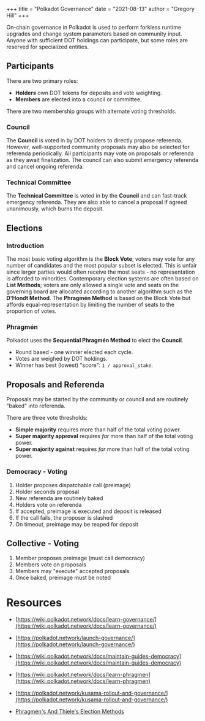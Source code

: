 +++
title = "Polkadot Governance"
date = "2021-08-13"
author = "Gregory Hill"
+++

On-chain governance in Polkadot is used to perform forkless runtime upgrades and change system parameters based on community input. Anyone with sufficient DOT holdings can participate, but some roles are reserved for specialized entities.

## Participants

There are two primary roles:

* **Holders** own DOT tokens for deposits and vote weighting.
* **Members** are elected into a council or committee.

There are two membership groups with alternate voting thresholds.

### Council

The **Council** is voted in by DOT holders to directly propose referenda. However, well-supported community proposals may also be selected for referenda periodically. All participants may vote on proposals or referenda as they await finalization. The council can also submit emergency referenda and cancel ongoing referenda.

### Technical Committee

The **Technical Committee** is voted in by the **Council** and can fast-track emergency referenda. They are also able to cancel a proposal if agreed unanimously, which burns the deposit.

## Elections

### Introduction

The most basic voting algorithm is the **Block Vote**; voters may vote for any number of candidates and the most popular subset is elected. This is unfair since larger parties would often receive the most seats - no representation is afforded to minorities. Contemporary election systems are often based on **List Methods**; voters are only allowed a single vote and seats on the governing board are allocated according to another algorithm such as the **D'Hondt Method**. The **Phragmén Method** is based on the Block Vote but affords equal-representation by limiting the number of seats to the proportion of votes.

### Phragmén

Polkadot uses the **Sequential Phragmén Method** to elect the **Council**. 

* Round based - one winner elected each cycle.
* Votes are weighed by DOT holdings.
* Winner has best (lowest) "score": `1 / approval_stake`.


## Proposals and Referenda

Proposals may be started by the community or council and are routinely "baked" into referenda.

There are three vote thresholds:

* **Simple majority** requires more than half of the total voting power. 
* **Super majority approval** requires *far* more than half of the total voting power. 
* **Super majority against** requires *far* more than half of the total voting power. 


<!-- preimage = encoded dispatchable call -->

### Democracy - Voting

1. Holder proposes dispatchable call (preimage)
2. Holder seconds proposal
3. New referenda are routinely baked
4. Holders vote on referenda
5. If accepted, preimage is executed and deposit is released
6. If the call fails, the proposer is slashed
7. On timeout, preimage may be reaped for deposit

## Collective - Voting

1. Member proposes preimage (must call democracy)
2. Members vote on proposals
3. Members may "execute" accepted proposals
4. Once baked, preimage must be noted


# Resources

* [https://wiki.polkadot.network/docs/learn-governance/](https://wiki.polkadot.network/docs/learn-governance/)
* [https://polkadot.network/launch-governance/](https://polkadot.network/launch-governance/)
* [https://wiki.polkadot.network/docs/maintain-guides-democracy](https://wiki.polkadot.network/docs/maintain-guides-democracy)
* [https://wiki.polkadot.network/docs/learn-phragmen](https://wiki.polkadot.network/docs/learn-phragmen)
* [https://polkadot.network/kusama-rollout-and-governance/](https://polkadot.network/kusama-rollout-and-governance/)

* [Phragmén's And Thiele's Election Methods](https://arxiv.org/pdf/1611.08826.pdf)